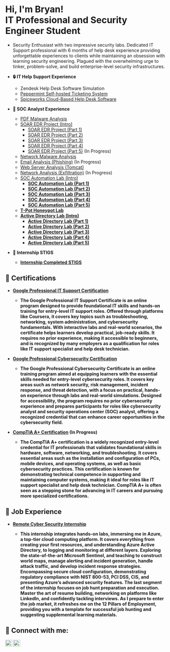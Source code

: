 <h1>Hi, I'm Bryan! <br/>IT</a> Professional and Security Engineer Student</a> </a></h1>

  - Security Enthusiast with two impressive security labs. Dedicated IT Support professional with 6 months of help desk experience providing unforgettable experiences to clients while maintaining an obsession with learning security engineering. Plagued with the overwhelming urge to tinker, problem-solve, and build enterprise-level security infrastructures.

- <b> 🔒 IT Help Support Experience</b>

  - Zendesk Help Desk Software Simulation <b><i></b></i>
  - [Peppermint Self-hosted Ticketing System](https://github.com/BryanTorez/Peppermint-Self-Hosted-Ticketing-System) <b><i></b></i>
  - [Spiceworks Cloud-Based Help Desk Software](https://github.com/BryanTorez/Spiceworks-Cloud-Based-Help-Desk-Software) <b><i></b></i>
 
- <b> 🔧 SOC Analyst Experience</b>

  - [PDF Malware Analysis](https://github.com/BryanTorez/SOC-Analyst-Lab---PDF-Analysis) <b><i></b></i> 
  - [SOAR EDR Project (Intro)](https://github.com/BryanTorez/SOAR-EDR-Intro) <b><i></b></i> 
    - [SOAR EDR Project (Part 1)](https://github.com/BryanTorez/SOAR-EDR-Part-1) <b><i></b></i> 
    - [SOAR EDR Project (Part 2)](https://github.com/BryanTorez/SOAR-EDR-Part-2) <b><i></b></i> 
    - [SOAR EDR Project (Part 3)](https://github.com/BryanTorez/SOAR-EDR-Part-3) <b><i></b></i> 
    - [SOAR EDR Project (Part 4)](https://github.com/BryanTorez/SOAR-EDR-Part-4) <b><i></b></i> 
    - [SOAR EDR Project (Part 5)](https://github.com/BryanTorez/SOAR-EDR-Part-5) <b><i></b></i> (In Progress)
  - [Network Malware Analysis](https://github.com/BryanTorez/SOC-Analyst-Lab-Network-Analysis) <b><i></b></i> 
  - [Email Analysis (Phishing)](https://github.com/BryanTorez/SOC-Analyst-Lab-Email-Analysis-Phishing-) <b><i></b></i> (In Progress)
  - [Web Server Analysis (Tomcat)](https://github.com/BryanTorez/SOC-Analyst-Lab-Web-Server-Analysis) <b><i></b></i> 
  - [Network Analysis (Exfiltration)](https://github.com/BryanTorez/Network-Analysis-Exfiltration) <b><i></b></i> (In Progress)
  - [SOC Automation Lab (Intro)](https://github.com/BryanTorez/SOC-Automation-Lab) <b><i></b></i> 
    - <b> [SOC Automation Lab (Part 1)](https://github.com/BryanTorez/SOC-Automation-Lab-Part-1) <b><i></b></i> 
    - <b> [SOC Automation Lab (Part 2)](https://github.com/BryanTorez/SOC-Automation-Lab-Part-2) <b><i></b></i> 
    - <b> [SOC Automation Lab (Part 3)](https://github.com/BryanTorez/SOC-Automation-Lab-Part-3) <b><i></b></i> 
    - <b> [SOC Automation Lab (Part 4)](https://github.com/BryanTorez/SOC-Automation-Lab-Part-4) <b><i></b></i> 
    - <b> [SOC Automation Lab (Part 5)](https://github.com/BryanTorez/SOC-Automation-Lab-Part-5) <b><i></b></i> 
  - [T-Pot Honeypot Lab](https://github.com/BryanTorez/Honeypot-Lab) <b><i></b></i>
  - [Active Directory Lab (Intro)](https://github.com/BryanTorez/Active-Directory-Lab) <b><i></b></i> 
    - [Active Directory Lab (Part 1)](https://github.com/BryanTorez/Active-Directory-Project-Part-1) <b><i></b></i> 
    - [Active Directory Lab (Part 2)](https://github.com/BryanTorez/Active-Directory-Project-Part-2) <b><i></b></i> 
    - [Active Directory Lab (Part 3)](https://github.com/BryanTorez/Active-Directory-Project-Part-3) <b><i></b></i> 
    - [Active Directory Lab (Part 4)](https://github.com/BryanTorez/Active-Directory-Project-Part-4) <b><i></b></i>
    - [Active Directory Lab (Part 5)](https://github.com/BryanTorez/Active-Directory-Project-Part-5) <b><i></b></i> 

- <b> 🔧 Internship STIGS </b>

  - [Internship Completed STIGS](https://github.com/BryanTorez/Lognpacific-public) <b><i></b></i> 


<h2> 📄 Certifications</h2>

- [Google Professional IT Support Certification ](https://snipboard.io/nPtMkr.jpg)
  - The Google Professional IT Support Certificate is an online program designed to provide foundational IT skills and hands-on training for entry-level IT support roles. Offered through platforms like Coursera, it covers key topics such as troubleshooting, networking, system administration, and cybersecurity fundamentals. With interactive labs and real-world scenarios, the certificate helps learners develop practical, job-ready skills. It requires no prior experience, making it accessible to beginners, and is recognized by many employers as a qualification for roles like IT support specialist and help desk technician.

- [Google Professional Cybersecurity Certification](https://snipboard.io/GN0StC.jpg)
  - The Google Professional Cybersecurity Certificate is an online training program aimed at equipping learners with the essential skills needed for entry-level cybersecurity roles. It covers key areas such as network security, risk management, incident response, and threat detection, with a focus on practical, hands-on experience through labs and real-world simulations. Designed for accessibility, the program requires no prior cybersecurity experience and prepares participants for roles like cybersecurity analyst and security operations center (SOC) analyst, offering a recognized credential that can enhance career opportunities in the cybersecurity field.

- [CompTIA A+ Certification]() (In Progress)
  - The CompTIA A+ certification is a widely recognized entry-level credential for IT professionals that validates foundational skills in hardware, software, networking, and troubleshooting. It covers essential areas such as the installation and configuration of PCs, mobile devices, and operating systems, as well as basic cybersecurity practices. This certification is known for demonstrating technical competence in supporting and maintaining computer systems, making it ideal for roles like IT support specialist and help desk technician. CompTIA A+ is often seen as a stepping stone for advancing in IT careers and pursuing more specialized certifications.

<h2> 🏢 Job Experience</h2>

- [Remote Cyber Security Internship]()
  <b>
  </b>
  
  - This internship integrates hands-on labs, immersing me in Azure, a top-tier cloud computing platform. It covers everything from creating your first resources, and understanding Azure Active Directory, to logging and monitoring at different layers. Exploring the state-of-the-art Microsoft Sentinel, and teaching to construct world maps, manage alerting and incident generation, handle attack traffic, and develop incident response strategies. Encompassing secure cloud configuration, demonstrating regulatory compliance with NIST 800-53, PCI DSS, CIS, and presenting Azure’s advanced security features. The last segment of the internship focuses on job hunt preparation and execution. Master the art of resume building, networking on platforms like LinkedIn, and confidently tackling interviews. As I prepare to enter the job market, it refreshes me on the 12 Pillars of Employment, providing you with a template for successful job hunting and suggesting supplemental learning materials.






<h2> 🤳 Connect with me:</h2>

[<img align="left" alt="JoshMadakor | Twitter" width="22px" src="https://cdn.jsdelivr.net/npm/simple-icons@v3/icons/twitter.svg" />][twitter]
[<img align="left" alt="JoshMadakor | LinkedIn" width="22px" src="https://cdn.jsdelivr.net/npm/simple-icons@v3/icons/linkedin.svg" />][linkedin]

[twitter]: https://x.com/MystRyyz
[linkedin]: https://www.linkedin.com/in/bryan-torres-226680338/

<!--
**joshmadakor1/joshmadakor1** is a ✨ _special_ ✨ repository because its `README.md` (this file) appears on your GitHub profile.

Here are some ideas to get you started:

- 🔭 I’m currently working on ...
- 🌱 I’m currently learning ...
- 👯 I’m looking to collaborate on ...
- 🤔 I’m looking for help with ...
- 💬 Ask me about ...
- 📫 How to reach me: ...
- 😄 Pronouns: ...
- ⚡ Fun fact: ...
-->
